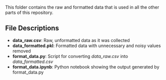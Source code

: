 This folder contains the raw and formatted data that is used in all the other parts of this repository.

## File Descriptions
* **data_raw.csv**: Raw, unformatted data as it was collected
* **data_formatted.pkl**: Formatted data with unnecessary and noisy values removed
* **format_data.py**: Script for converting *data_raw.csv* into *data_formatted.csv*
* **format_data.ipynb**: Python notebook showing the output generated by format_data.py

